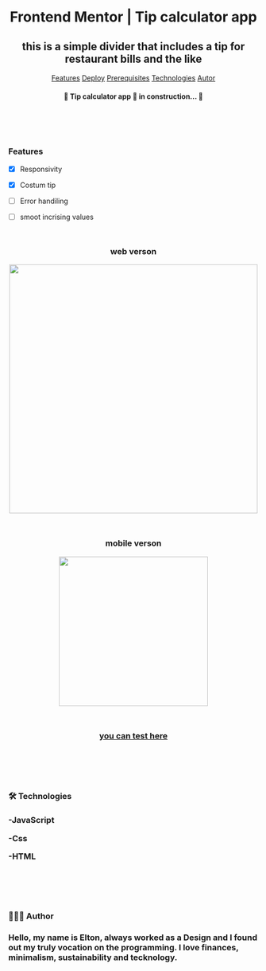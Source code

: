 <h1 align="center">Frontend Mentor | Tip calculator app</h1>

<h2 align="center">this is a simple divider that includes a tip for restaurant bills and the like</h2>

  

<p align="center"><a  href="#features">Features</a> <a href="#deploy">Deploy</a> <a  href="#prerequisites">Prerequisites</a> <a  href="#technologies">Technologies</a> <a  href="#author">Autor</a></p>

  

<h4 id='status'  align="center">

🚧 Tip calculator app 🚀 in construction... 🚧


</h4>

<br>
<br>
<br>

<div align="left">
<h3 id='features'>Features</h3>

- [x] Responsivity

- [x] Costum tip

- [ ] Error handiling

- [ ] smoot incrising values
</div>


<div align="center" style="margin:50px auto;">
  <h3> web verson </h3>
  <div>
  <img width="500" src='https://user-images.githubusercontent.com/79487393/132255533-8e93f27b-03da-4c1c-a811-124090d441f1.png' />
</div style="margin:50px auto;">
  
  <div style="margin:50px auto;">
  <h3> mobile verson </h3>
  <img width="300" src='https://user-images.githubusercontent.com/79487393/132255985-b745036d-0550-4fc2-a402-e38568e8fe92.png'/>
  </div>

<h3 align="center"><a id="deploy" href="https://tonalmeida.github.io/Tip-calculator-app/">you can test here</a><h3>

</div>


<div style="margin: 100px 0">
  <h3 id="technologies">🛠 Technologies<h3>

-JavaScript

-Css

-HTML
</div>

<div style="margin:80px auto;">
<h3 id="author">👨🏻‍💻 Author<h3>
<p>Hello, my name is Elton, always worked as a Design and I found out my truly vocation on the programming. I love finances, minimalism, sustainability and tecknology.</p>
</div>
